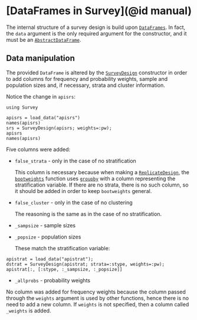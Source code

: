 # [DataFrames in Survey](@id manual)

The internal structure of a survey design is build upon
[`DataFrames`](https://dataframes.juliadata.org/stable/). In fact, the `data`
argument is the only required argument for the constructor, and it must be an
[`AbstractDataFrame`](https://dataframes.juliadata.org/stable/lib/types/#DataFrames.AbstractDataFrame).

## Data manipulation

The provided `DataFrame` is altered by the [`SurveyDesign`](@ref) constructor
in order to add columns for frequency and probability weights, sample and
population sizes and, if necessary, strata and cluster information.

Notice the change in `apisrs`:

```@setup manual_DataFrames
using Survey
```

```@repl manual_DataFrames
apisrs = load_data("apisrs")
names(apisrs)
srs = SurveyDesign(apisrs; weights=:pw);
apisrs
names(apisrs)
```

Five columns were added:

- `false_strata` - only in the case of no stratification
  
  This column is necessary because when making a [`ReplicateDesign`](@ref), the
  [`bootweights`](@ref) function uses [`groupby`](https://dataframes.juliadata.org/stable/lib/functions/#DataFrames.groupby)
  with a column representing the stratification variable. If there are no strata,
  there is no such column, so it should be added in order to keep `bootweights`
  general.

- `false_cluster` - only in the case of no clustering
  
  The reasoning is the same as in the case of no stratification.

- `_sampsize` - sample sizes

- `_popsize` - population sizes
  
  These match the stratification variable:

```@repl manual_DataFrames
apistrat = load_data("apistrat");
dstrat = SurveyDesign(apistrat; strata=:stype, weights=:pw);
apistrat[:, [:stype, :_sampsize, :_popsize]]
```

- `_allprobs` - probability weights

No column was added for frequency weights because the column passed through the
`weights` argument is used by other functions, hence there is no need to add a
new column. If `weights` is not specified, then a column called `_weights` is
added.